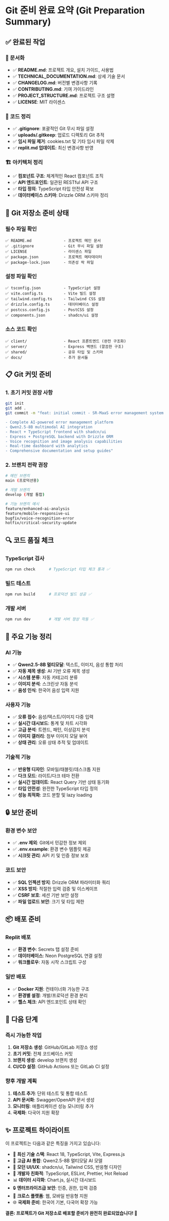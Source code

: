 # Git 준비 완료 요약 (Git Preparation Summary)

## ✅ 완료된 작업

### 📝 문서화
- ✅ **README.md**: 프로젝트 개요, 설치 가이드, 사용법
- ✅ **TECHNICAL_DOCUMENTATION.md**: 상세 기술 문서
- ✅ **CHANGELOG.md**: 버전별 변경사항 기록
- ✅ **CONTRIBUTING.md**: 기여 가이드라인
- ✅ **PROJECT_STRUCTURE.md**: 프로젝트 구조 설명
- ✅ **LICENSE**: MIT 라이센스

### 🔧 코드 정리
- ✅ **.gitignore**: 포괄적인 Git 무시 파일 설정
- ✅ **uploads/.gitkeep**: 업로드 디렉토리 Git 추적
- ✅ **임시 파일 제거**: cookies.txt 및 기타 임시 파일 삭제
- ✅ **replit.md 업데이트**: 최신 변경사항 반영

### 🏗 아키텍처 정리
- ✅ **컴포넌트 구조**: 체계적인 React 컴포넌트 조직
- ✅ **API 엔드포인트**: 일관된 RESTful API 구조
- ✅ **타입 정의**: TypeScript 타입 안전성 확보
- ✅ **데이터베이스 스키마**: Drizzle ORM 스키마 정리

## 🚀 Git 저장소 준비 상태

### 필수 파일 확인
```
✅ README.md              - 프로젝트 메인 문서
✅ .gitignore             - Git 무시 파일 설정
✅ LICENSE                - 라이센스 파일
✅ package.json           - 프로젝트 메타데이터
✅ package-lock.json      - 의존성 락 파일
```

### 설정 파일 확인
```
✅ tsconfig.json          - TypeScript 설정
✅ vite.config.ts         - Vite 빌드 설정
✅ tailwind.config.ts     - Tailwind CSS 설정
✅ drizzle.config.ts      - 데이터베이스 설정
✅ postcss.config.js      - PostCSS 설정
✅ components.json        - shadcn/ui 설정
```

### 소스 코드 확인
```
✅ client/                - React 프론트엔드 (완전 구조화)
✅ server/                - Express 백엔드 (깔끔한 구조)
✅ shared/                - 공유 타입 및 스키마
✅ docs/                  - 추가 문서들
```

## 📋 Git 커밋 준비

### 1. 초기 커밋 권장 사항
```bash
git init
git add .
git commit -m "feat: initial commit - SR-MaaS error management system

- Complete AI-powered error management platform
- Qwen2.5-8B multimodal AI integration
- React + TypeScript frontend with shadcn/ui
- Express + PostgreSQL backend with Drizzle ORM
- Voice recognition and image analysis capabilities
- Real-time dashboard with analytics
- Comprehensive documentation and setup guides"
```

### 2. 브랜치 전략 권장
```bash
# 메인 브랜치
main (프로덕션용)

# 개발 브랜치
develop (개발 통합)

# 기능 브랜치 예시
feature/enhanced-ai-analysis
feature/mobile-responsive-ui
bugfix/voice-recognition-error
hotfix/critical-security-update
```

## 🔍 코드 품질 체크

### TypeScript 검사
```bash
npm run check      # TypeScript 타입 체크 통과 ✅
```

### 빌드 테스트
```bash
npm run build      # 프로덕션 빌드 성공 ✅
```

### 개발 서버
```bash
npm run dev        # 개발 서버 정상 작동 ✅
```

## 🌟 주요 기능 정리

### AI 기능
- ✅ **Qwen2.5-8B 멀티모달**: 텍스트, 이미지, 음성 통합 처리
- ✅ **자동 제목 생성**: AI 기반 오류 제목 생성
- ✅ **시스템 분류**: 자동 카테고리 분류
- ✅ **이미지 분석**: 스크린샷 자동 분석
- ✅ **음성 인식**: 한국어 음성 입력 지원

### 사용자 기능
- ✅ **오류 접수**: 음성/텍스트/이미지 다중 입력
- ✅ **실시간 대시보드**: 통계 및 차트 시각화
- ✅ **고급 분석**: 트렌드, 패턴, 이상감지 분석
- ✅ **이미지 갤러리**: 첨부 이미지 모달 뷰어
- ✅ **상태 관리**: 오류 상태 추적 및 업데이트

### 기술적 기능
- ✅ **반응형 디자인**: 모바일/태블릿/데스크톱 지원
- ✅ **다크 모드**: 라이트/다크 테마 전환
- ✅ **실시간 업데이트**: React Query 기반 상태 동기화
- ✅ **타입 안전성**: 완전한 TypeScript 타입 정의
- ✅ **성능 최적화**: 코드 분할 및 lazy loading

## 🔒 보안 준비

### 환경 변수 보안
- ✅ **.env 제외**: Git에서 민감한 정보 제외
- ✅ **.env.example**: 환경 변수 템플릿 제공
- ✅ **시크릿 관리**: API 키 및 인증 정보 보호

### 코드 보안
- ✅ **SQL 인젝션 방지**: Drizzle ORM 파라미터화 쿼리
- ✅ **XSS 방지**: 적절한 입력 검증 및 이스케이프
- ✅ **CSRF 보호**: 세션 기반 보안 설정
- ✅ **파일 업로드 보안**: 크기 및 타입 제한

## 📦 배포 준비

### Replit 배포
- ✅ **환경 변수**: Secrets 탭 설정 준비
- ✅ **데이터베이스**: Neon PostgreSQL 연결 설정
- ✅ **워크플로우**: 자동 시작 스크립트 구성

### 일반 배포
- ✅ **Docker 지원**: 컨테이너화 가능한 구조
- ✅ **환경별 설정**: 개발/프로덕션 환경 분리
- ✅ **헬스 체크**: API 엔드포인트 상태 확인

## 🎯 다음 단계

### 즉시 가능한 작업
1. **Git 저장소 생성**: GitHub/GitLab 저장소 생성
2. **초기 커밋**: 전체 코드베이스 커밋
3. **브랜치 생성**: develop 브랜치 생성
4. **CI/CD 설정**: GitHub Actions 또는 GitLab CI 설정

### 향후 개발 계획
1. **테스트 추가**: 단위 테스트 및 통합 테스트
2. **API 문서화**: Swagger/OpenAPI 문서 생성
3. **모니터링**: 애플리케이션 성능 모니터링 추가
4. **국제화**: 다국어 지원 확장

## ✨ 프로젝트 하이라이트

이 프로젝트는 다음과 같은 특징을 가지고 있습니다:

- 🚀 **최신 기술 스택**: React 18, TypeScript, Vite, Express.js
- 🤖 **고급 AI 통합**: Qwen2.5-8B 멀티모달 AI 모델
- 🎨 **모던 UI/UX**: shadcn/ui, Tailwind CSS, 반응형 디자인
- 🔧 **개발자 친화적**: TypeScript, ESLint, Prettier, Hot Reload
- 📊 **데이터 시각화**: Chart.js, 실시간 대시보드
- 🔒 **엔터프라이즈급 보안**: 인증, 권한, 입력 검증
- 📱 **크로스 플랫폼**: 웹, 모바일 반응형 지원
- 🌐 **국제화 준비**: 한국어 기본, 다국어 확장 가능

**결론: 프로젝트가 Git 저장소로 배포할 준비가 완전히 완료되었습니다! 🎉**